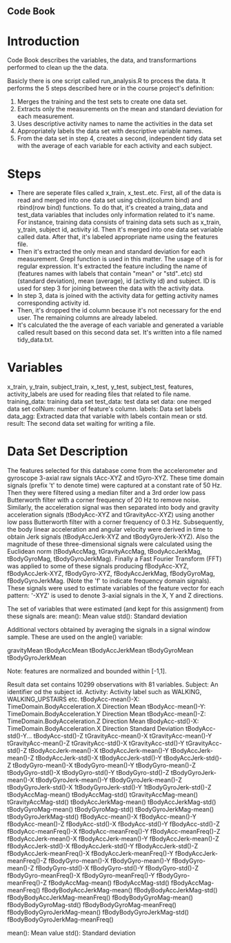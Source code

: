 ## Code Book
# Introduction
Code Book describes the variables, the data, and transformartions performed to clean up the the data.

Basicly there is one script called run_analysis.R to process the data. It performs the 5 steps described here or in the course project's definition:
1. Merges the training and the test sets to create one data set.
2. Extracts only the measurements on the mean and standard deviation for each measurement. 
3. Uses descriptive activity names to name the activities in the data set
4. Appropriately labels the data set with descriptive variable names. 
5. From the data set in step 4, creates a second, independent tidy data set with the average of each variable for each activity and each subject.

# Steps
* There are seperate files called x_train, x_test..etc. First, all of the data is read and merged into one data set using cbind(column bind) and rbind(row bind) functions. To do that, it's created a traing_data and test_data variables that includes only information related to it's name. For instance, training data consists of training data sets such as x_train, y_train, subject id, activity id. Then it's merged into one data set variable called data. After that, it's labeled appropriate name using the features file.  
* Then it's extracted the only mean and standard deviation for each measurement. Grepl function is used in this matter. The usage of it is for regular expression. It's extracted the feature including the name of (features names with labels that contain "mean" or "std"..etc) std (standard deviation), mean (average), id (activity id) and subject. ID is used for step 3 for joining between the data with the activity data. 
* In step 3, data is joined with the activity data for getting activity names corresponding activity id.
* Then, it's dropped the id column because it's not necessary for the end user. The remaining columns are already labeled.
* It's calculated the the average of each variable and generated a variable called result based on this second data set. It's written into a file named tidy_data.txt.


# Variables
x_train, y_train, subject_train, x_test, y_test, subject_test, features, activity_labels are used for reading files that related to file name.
training_data: training data set
test_data: test data set
data: one merged data set
colNum: number of feature's column.
labels: Data set labels
data_agg: Extracted data that variable with labels contain mean or std.
result: The second data set waiting for writing a file.


# Data Set Description
The features selected for this database come from the accelerometer and gyroscope 3-axial raw signals tAcc-XYZ and tGyro-XYZ. These time domain signals (prefix 't' to denote time) were captured at a constant rate of 50 Hz. Then they were filtered using a median filter and a 3rd order low pass Butterworth filter with a corner frequency of 20 Hz to remove noise. Similarly, the acceleration signal was then separated into body and gravity acceleration signals (tBodyAcc-XYZ and tGravityAcc-XYZ) using another low pass Butterworth filter with a corner frequency of 0.3 Hz.
Subsequently, the body linear acceleration and angular velocity were derived in time to obtain Jerk signals (tBodyAccJerk-XYZ and tBodyGyroJerk-XYZ). Also the magnitude of these three-dimensional signals were calculated using the Euclidean norm (tBodyAccMag, tGravityAccMag, tBodyAccJerkMag, tBodyGyroMag, tBodyGyroJerkMag).
Finally a Fast Fourier Transform (FFT) was applied to some of these signals producing fBodyAcc-XYZ, fBodyAccJerk-XYZ, fBodyGyro-XYZ, fBodyAccJerkMag, fBodyGyroMag, fBodyGyroJerkMag. (Note the 'f' to indicate frequency domain signals).
These signals were used to estimate variables of the feature vector for each pattern:
'-XYZ' is used to denote 3-axial signals in the X, Y and Z directions.

The set of variables that were estimated (and kept for this assignment) from these signals are:
mean(): Mean value
std(): Standard deviation

Additional vectors obtained by averaging the signals in a signal window sample. These are used on the angle() variable:

gravityMean
tBodyAccMean
tBodyAccJerkMean
tBodyGyroMean
tBodyGyroJerkMean

Note: features are normalized and bounded within [-1,1].

Result data set contains 10299 observations with 81 variables. 
Subject: An identifier od the subject id.
Activity: Activity label such as WALKING, WALKING_UPSTAIRS etc.
tBodyAcc-mean()-X: TimeDomain.BodyAcceleration.X Direction Mean
tBodyAcc-mean()-Y: TimeDomain.BodyAcceleration.Y Direction Mean
tBodyAcc-mean()-Z: TimeDomain.BodyAcceleration.Z Direction Mean
tBodyAcc-std()-X: TimeDomain.BodyAcceleration.X Direction Standard Deviation
tBodyAcc-std()-Y...
tBodyAcc-std()-Z
tGravityAcc-mean()-X
tGravityAcc-mean()-Y
tGravityAcc-mean()-Z
tGravityAcc-std()-X
tGravityAcc-std()-Y
tGravityAcc-std()-Z
tBodyAccJerk-mean()-X
tBodyAccJerk-mean()-Y
tBodyAccJerk-mean()-Z
tBodyAccJerk-std()-X
tBodyAccJerk-std()-Y
tBodyAccJerk-std()-Z
tBodyGyro-mean()-X
tBodyGyro-mean()-Y
tBodyGyro-mean()-Z
tBodyGyro-std()-X
tBodyGyro-std()-Y
tBodyGyro-std()-Z
tBodyGyroJerk-mean()-X
tBodyGyroJerk-mean()-Y
tBodyGyroJerk-mean()-Z
tBodyGyroJerk-std()-X
1tBodyGyroJerk-std()-Y
1tBodyGyroJerk-std()-Z
tBodyAccMag-mean()
tBodyAccMag-std()
tGravityAccMag-mean()
tGravityAccMag-std()
tBodyAccJerkMag-mean()
tBodyAccJerkMag-std()
tBodyGyroMag-mean()
tBodyGyroMag-std()
tBodyGyroJerkMag-mean()
tBodyGyroJerkMag-std()
fBodyAcc-mean()-X
fBodyAcc-mean()-Y
fBodyAcc-mean()-Z
fBodyAcc-std()-X
fBodyAcc-std()-Y
fBodyAcc-std()-Z
fBodyAcc-meanFreq()-X
fBodyAcc-meanFreq()-Y
fBodyAcc-meanFreq()-Z
fBodyAccJerk-mean()-X
fBodyAccJerk-mean()-Y
fBodyAccJerk-mean()-Z
fBodyAccJerk-std()-X
fBodyAccJerk-std()-Y
fBodyAccJerk-std()-Z
fBodyAccJerk-meanFreq()-X
fBodyAccJerk-meanFreq()-Y
fBodyAccJerk-meanFreq()-Z
fBodyGyro-mean()-X
fBodyGyro-mean()-Y
fBodyGyro-mean()-Z
fBodyGyro-std()-X
fBodyGyro-std()-Y
fBodyGyro-std()-Z
fBodyGyro-meanFreq()-X
fBodyGyro-meanFreq()-Y
fBodyGyro-meanFreq()-Z
fBodyAccMag-mean()
fBodyAccMag-std()
fBodyAccMag-meanFreq()
fBodyBodyAccJerkMag-mean()
fBodyBodyAccJerkMag-std()
fBodyBodyAccJerkMag-meanFreq()
fBodyBodyGyroMag-mean()
fBodyBodyGyroMag-std()
fBodyBodyGyroMag-meanFreq()
fBodyBodyGyroJerkMag-mean()
fBodyBodyGyroJerkMag-std()
fBodyBodyGyroJerkMag-meanFreq()

mean(): Mean value
std(): Standard deviation 